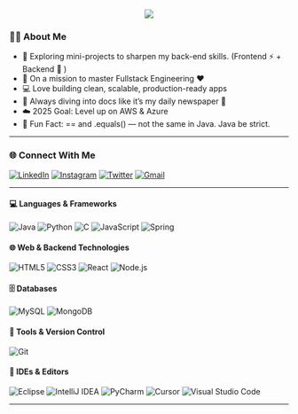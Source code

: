 <h1 align="center">
  <a href="https://git.io/typing-svg">
    <img src="https://readme-typing-svg.herokuapp.com/?lines=Hey+There!+👋;I’m+RICHARD+KALVIN+🤗;Lets+Build+Together!+😀;&center=true&size=30">
  </a>
</h1>



### 👨‍💻 About Me

- 🔭 Exploring mini-projects to sharpen my back-end skills. (Frontend ⚡ + Backend 💾 )
- 🌱 On a mission to master Fullstack Engineering ❤️
- 💻 Love building clean, scalable, production-ready apps
- 📖 Always diving into docs like it’s my daily newspaper 📰
- ☁️ 2025 Goal: Level up on AWS & Azure
- 🤯 Fun Fact: == and .equals() — not the same in Java. Java be strict.

---

### 🌐 Connect With Me

[![LinkedIn](https://img.shields.io/badge/LinkedIn-0077B5?style=for-the-badge&logo=linkedin&logoColor=white)](https://www.linkedin.com/in/richard-kalvin-r)
[![Instagram](https://img.shields.io/badge/Instagram-E4405F?style=for-the-badge&logo=instagram&logoColor=white)](https://instagram.com/itz_me_nobody_x)
[![Twitter](https://img.shields.io/badge/Twitter-1DA1F2?style=for-the-badge&logo=twitter&logoColor=white)](https://x.com/richard_kalvin)
[![Gmail](https://img.shields.io/badge/Gmail-D14836?style=for-the-badge&logo=gmail&logoColor=white)](riczyrichard@gmail.com)

---

#### 💻 Languages & Frameworks
![Java](https://img.shields.io/badge/-Java-007396?style=flat-square&logo=openjdk)
![Python](https://img.shields.io/badge/-Python-3776AB?style=flat-square&logo=python)
![C](https://img.shields.io/badge/-C-A8B9CC?style=flat-square&logo=c)
![JavaScript](https://img.shields.io/badge/-JavaScript-F7DF1E?style=flat-square&logo=javascript)
![Spring](https://img.shields.io/badge/-Spring-6DB33F?style=flat-square&logo=spring)

#### 🌐 Web & Backend Technologies
![HTML5](https://img.shields.io/badge/-HTML5-E34F26?style=flat-square&logo=html5)
![CSS3](https://img.shields.io/badge/-CSS3-1572B6?style=flat-square&logo=css3)
![React](https://img.shields.io/badge/-React-61DAFB?style=flat-square&logo=react)
![Node.js](https://img.shields.io/badge/-Node.js-339933?style=flat-square&logo=node.js)

#### 🗄️ Databases
![MySQL](https://img.shields.io/badge/-MySQL-4479A1?style=flat-square&logo=mysql)
![MongoDB](https://img.shields.io/badge/-MongoDB-47A248?style=flat-square&logo=mongodb)

#### 🔧 Tools & Version Control
![Git](https://img.shields.io/badge/-Git-F05032?style=flat-square&logo=git)

#### 🧰 IDEs & Editors
![Eclipse](https://img.shields.io/badge/-Eclipse-2C2255?style=flat-square&logo=eclipse-ide)
![IntelliJ IDEA](https://img.shields.io/badge/-IntelliJ%20IDEA-000000?style=flat-square&logo=intellij-idea)
![PyCharm](https://img.shields.io/badge/-PyCharm-000000?style=flat-square&logo=pycharm)
![Cursor](https://img.shields.io/badge/-Cursor-000000?style=flat-square&logo=visual-studio-code) <!-- No official logo, using VSCode logo as placeholder -->
![Visual Studio Code](https://img.shields.io/badge/-VSCode-007ACC?style=flat-square&logo=visual-studio-code)


---


